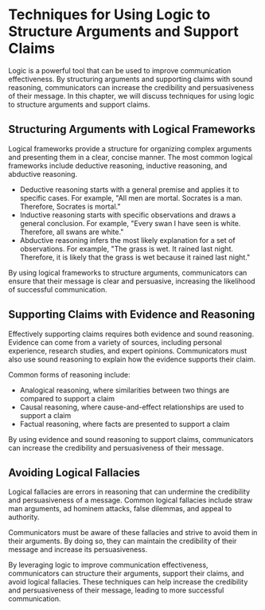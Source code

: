 Techniques for Using Logic to Structure Arguments and Support Claims
========================================================================================================================================

Logic is a powerful tool that can be used to improve communication effectiveness. By structuring arguments and supporting claims with sound reasoning, communicators can increase the credibility and persuasiveness of their message. In this chapter, we will discuss techniques for using logic to structure arguments and support claims.

Structuring Arguments with Logical Frameworks
---------------------------------------------

Logical frameworks provide a structure for organizing complex arguments and presenting them in a clear, concise manner. The most common logical frameworks include deductive reasoning, inductive reasoning, and abductive reasoning.

* Deductive reasoning starts with a general premise and applies it to specific cases. For example, "All men are mortal. Socrates is a man. Therefore, Socrates is mortal."
* Inductive reasoning starts with specific observations and draws a general conclusion. For example, "Every swan I have seen is white. Therefore, all swans are white."
* Abductive reasoning infers the most likely explanation for a set of observations. For example, "The grass is wet. It rained last night. Therefore, it is likely that the grass is wet because it rained last night."

By using logical frameworks to structure arguments, communicators can ensure that their message is clear and persuasive, increasing the likelihood of successful communication.

Supporting Claims with Evidence and Reasoning
---------------------------------------------

Effectively supporting claims requires both evidence and sound reasoning. Evidence can come from a variety of sources, including personal experience, research studies, and expert opinions. Communicators must also use sound reasoning to explain how the evidence supports their claim.

Common forms of reasoning include:

* Analogical reasoning, where similarities between two things are compared to support a claim
* Causal reasoning, where cause-and-effect relationships are used to support a claim
* Factual reasoning, where facts are presented to support a claim

By using evidence and sound reasoning to support claims, communicators can increase the credibility and persuasiveness of their message.

Avoiding Logical Fallacies
--------------------------

Logical fallacies are errors in reasoning that can undermine the credibility and persuasiveness of a message. Common logical fallacies include straw man arguments, ad hominem attacks, false dilemmas, and appeal to authority.

Communicators must be aware of these fallacies and strive to avoid them in their arguments. By doing so, they can maintain the credibility of their message and increase its persuasiveness.

By leveraging logic to improve communication effectiveness, communicators can structure their arguments, support their claims, and avoid logical fallacies. These techniques can help increase the credibility and persuasiveness of their message, leading to more successful communication.
